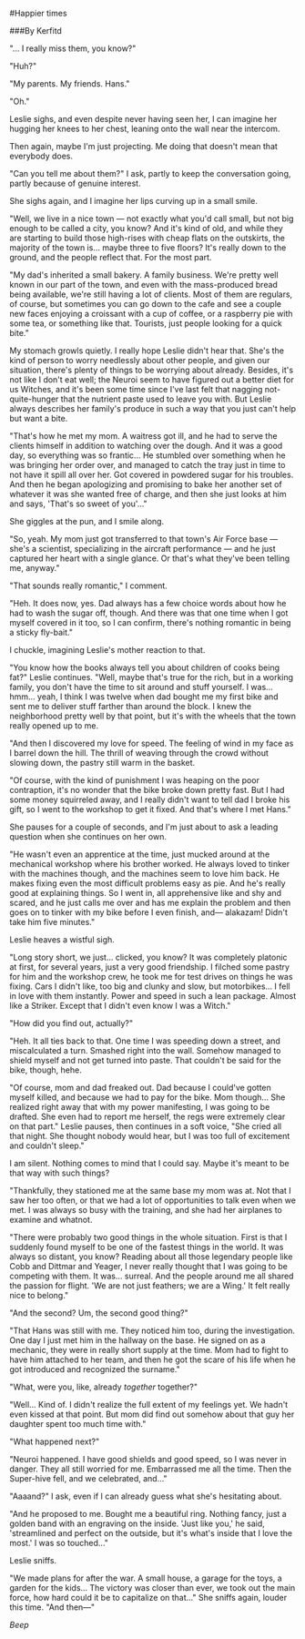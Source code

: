 #Happier times

###By Kerfitd


"... I really miss them, you know?"

"Huh?"

"My parents. My friends. Hans."

"Oh."

Leslie sighs, and even despite never having seen her, I can imagine her hugging her knees to her chest, leaning onto the wall near the intercom.

Then again, maybe I'm just projecting. Me doing that doesn't mean that everybody does.

"Can you tell me about them?" I ask, partly to keep the conversation going, partly because of genuine interest.

She sighs again, and I imagine her lips curving up in a small smile.

"Well, we live in a nice town — not exactly what you'd call small, but not big enough to be called a city, you know? And it's kind of old, and while they are starting to build those high-rises with cheap flats on the outskirts, the majority of the town is... maybe three to five floors? It's really down to the ground, and the people reflect that. For the most part.

"My dad's inherited a small bakery. A family business. We're pretty well known in our part of the town, and even with the mass-produced bread being available, we're still having a lot of clients. Most of them are regulars, of course, but sometimes you can go down to the cafe and see a couple new faces enjoying a croissant with a cup of coffee, or a raspberry pie with some tea, or something like that. Tourists, just people looking for a quick bite."

My stomach growls quietly. I really hope Leslie didn't hear that. She's the kind of person to worry needlessly about other people, and given our situation, there's plenty of things to be worrying about already. Besides, it's not like I don't eat well; the Neuroi seem to have figured out a better diet for us Witches, and it's been some time since I've last felt that nagging not-quite-hunger that the nutrient paste used to leave you with. But Leslie always describes her family's produce in such a way that you just can't help but want a bite.

"That's how he met my mom. A waitress got ill, and he had to serve the clients himself in addition to watching over the dough. And it was a good day, so everything was so frantic... He stumbled over something when he was bringing her order over, and managed to catch the tray just in time to not have it spill all over her. Got covered in powdered sugar for his troubles. And then he began apologizing and promising to bake her another set of whatever it was she wanted free of charge, and then she just looks at him and says, 'That's so sweet of you'..."

She giggles at the pun, and I smile along.

"So, yeah. My mom just got transferred to that town's Air Force base — she's a scientist, specializing in the aircraft performance — and he just captured her heart with a single glance. Or that's what they've been telling me, anyway."

"That sounds really romantic," I comment.

"Heh. It does now, yes. Dad always has a few choice words about how he had to wash the sugar off, though. And there was that one time when I got myself covered in it too, so I can confirm, there's nothing romantic in being a sticky fly-bait."

I chuckle, imagining Leslie's mother reaction to that.

"You know how the books always tell you about children of cooks being fat?" Leslie continues. "Well, maybe that's true for the rich, but in a working family, you don't have the time to sit around and stuff yourself. I was... hmm... yeah, I think I was twelve when dad bought me my first bike and sent me to deliver stuff farther than around the block. I knew the neighborhood pretty well by that point, but it's with the wheels that the town really opened up to me.

"And then I discovered my love for speed. The feeling of wind in my face as I barrel down the hill. The thrill of weaving through the crowd without slowing down, the pastry still warm in the basket.

"Of course, with the kind of punishment I was heaping on the poor contraption, it's no wonder that the bike broke down pretty fast. But I had some money squirreled away, and I really didn't want to tell dad I broke his gift, so I went to the workshop to get it fixed. And that's where I met Hans."

She pauses for a couple of seconds, and I'm just about to ask a leading question when she continues on her own.

"He wasn't even an apprentice at the time, just mucked around at the mechanical workshop where his brother worked. He always loved to tinker with the machines though, and the machines seem to love him back. He makes fixing even the most difficult problems easy as pie. And he's really good at explaining things. So I went in, all apprehensive like and shy and scared, and he just calls me over and has me explain the problem and then goes on to tinker with my bike before I even finish, and— alakazam! Didn't take him five minutes."

Leslie heaves a wistful sigh.

"Long story short, we just... clicked, you know? It was completely platonic at first, for several years, just a very good friendship. I filched some pastry for him and the workshop crew, he took me for test drives on things he was fixing. Cars I didn't like, too big and clunky and slow, but motorbikes... I fell in love with them instantly. Power and speed in such a lean package. Almost like a Striker. Except that I didn't even know I was a Witch."

"How did you find out, actually?"

"Heh. It all ties back to that. One time I was speeding down a street, and miscalculated a turn. Smashed right into the wall. Somehow managed to shield myself and not get turned into paste. That couldn't be said for the bike, though, hehe.

"Of course, mom and dad freaked out. Dad because I could've gotten myself killed, and because we had to pay for the bike. Mom though... She realized right away that with my power manifesting, I was going to be drafted. She even had to report me herself, the regs were extremely clear on that part." Leslie pauses, then continues in a soft voice, "She cried all that night. She thought nobody would hear, but I was too full of excitement and couldn't sleep."

I am silent. Nothing comes to mind that I could say. Maybe it's meant to be that way with such things?

"Thankfully, they stationed me at the same base my mom was at. Not that I saw her too often, or that we had a lot of opportunities to talk even when we met. I was always so busy with the training, and she had her airplanes to examine and whatnot.

"There were probably two good things in the whole situation. First is that I suddenly found myself to be one of the fastest things in the world. It was always so distant, you know? Reading about all those legendary people like Cobb and Dittmar and Yeager, I never really thought that I was going to be competing with them. It was... surreal. And the people around me all shared the passion for flight. 'We are not just feathers; we are a Wing.' It felt really nice to belong."

"And the second? Um, the second good thing?"

"That Hans was still with me. They noticed him too, during the investigation. One day I just met him in the hallway on the base. He signed on as a mechanic, they were in really short supply at the time. Mom had to fight to have him attached to her team, and then he got the scare of his life when he got introduced and recognized the surname."

"What, were you, like, already *together* together?"

"Well... Kind of. I didn't realize the full extent of my feelings yet. We hadn't even kissed at that point. But mom did find out somehow about that guy her daughter spent too much time with."

"What happened next?"

"Neuroi happened. I have good shields and good speed, so I was never in danger. They all still worried for me. Embarrassed me all the time. Then the Super-hive fell, and we celebrated, and..."

"Aaaand?" I ask, even if I can already guess what she's hesitating about.

"And he proposed to me. Bought me a beautiful ring. Nothing fancy, just a golden band with an engraving on the inside. 'Just like you,' he said, 'streamlined and perfect on the outside, but it's what's inside that I love the most.' I was so touched..."

Leslie sniffs.

"We made plans for after the war. A small house, a garage for the toys, a garden for the kids... The victory was closer than ever, we took out the main force, how hard could it be to capitalize on that..." She sniffs again, louder this time. "And then—"

*Beep*
